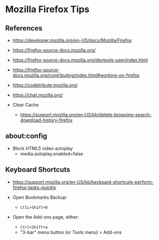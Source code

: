 
# Mozilla Firefox Tips

## References

- https://developer.mozilla.org/en-US/docs/Mozilla/Firefox
- https://firefox-source-docs.mozilla.org/

- https://firefox-source-docs.mozilla.org/devtools-user/index.html


- https://firefox-source-docs.mozilla.org/contributing/index.html#working-on-firefox
- https://codetribute.mozilla.org/

- https://chat.mozilla.org/


- Clear Cache
  + https://support.mozilla.org/en-US/kb/delete-browsing-search-download-history-firefox


## about:config

- Block HTML5 video autoplay
  + media.autoplay.enabled=false


## Keyboard Shortcuts 
- https://support.mozilla.org/en-US/kb/keyboard-shortcuts-perform-firefox-tasks-quickly

- Open Bookmarks Backup:
  + ```CtlL+Shift+O```

- Open the Add-ons page, either:
  +  ```Ctrl+Shift+a```
  +  "3-bar" menu button (or Tools menu) > Add-ons 

